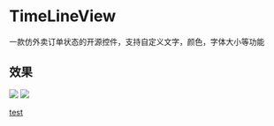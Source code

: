 # TimeLineView
一款仿外卖订单状态的开源控件，支持自定义文字，颜色，字体大小等功能

## 效果
![][1]
![][2]

[test][3]


  [1]: /1.png
  [2]: /1.gif
  [3]: /